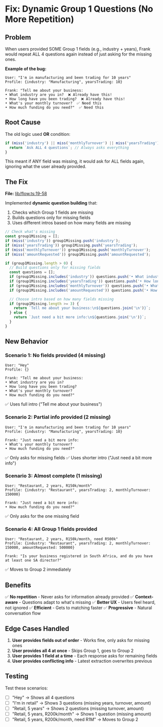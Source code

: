 # Fix: Dynamic Group 1 Questions (No More Repetition)

## Problem
When users provided SOME Group 1 fields (e.g., industry + years), Frank would repeat ALL 4 questions again instead of just asking for the missing ones.

**Example of the bug:**
```
User: "I'm in manufacturing and been trading for 10 years"
Profile: {industry: "Manufacturing", yearsTrading: 10}

Frank: "Tell me about your business:
• What industry are you in?  ❌ Already have this!
• How long have you been trading?  ❌ Already have this!
• What's your monthly turnover?  ✅ Need this
• How much funding do you need?"  ✅ Need this
```

## Root Cause

The old logic used **OR** condition:
```typescript
if (miss('industry') || miss('monthlyTurnover') || miss('yearsTrading') || miss('amountRequested')) {
  return `Ask ALL 4 questions`; // Always asks everything
}
```

This meant if ANY field was missing, it would ask for ALL fields again, ignoring what the user already provided.

## The Fix

**File:** [lib/flow.ts:19-58](lib/flow.ts#L19-L58)

Implemented **dynamic question building** that:
1. Checks which Group 1 fields are missing
2. Builds questions only for missing fields
3. Uses different intros based on how many fields are missing

```typescript
// Check what's missing
const group1Missing = [];
if (miss('industry')) group1Missing.push('industry');
if (miss('yearsTrading')) group1Missing.push('yearsTrading');
if (miss('monthlyTurnover')) group1Missing.push('monthlyTurnover');
if (miss('amountRequested')) group1Missing.push('amountRequested');

if (group1Missing.length > 0) {
  // Build questions only for missing fields
  const questions = [];
  if (group1Missing.includes('industry')) questions.push('• What industry are you in?');
  if (group1Missing.includes('yearsTrading')) questions.push('• How long have you been trading?');
  if (group1Missing.includes('monthlyTurnover')) questions.push('• What\'s your monthly turnover?');
  if (group1Missing.includes('amountRequested')) questions.push('• How much funding do you need?');

  // Choose intro based on how many fields missing
  if (group1Missing.length >= 3) {
    return `Tell me about your business:\n${questions.join('\n')}`;
  } else {
    return `Just need a bit more info:\n${questions.join('\n')}`;
  }
}
```

## New Behavior

### Scenario 1: No fields provided (4 missing)
```
User: "Hey"
Profile: {}

Frank: "Tell me about your business:
• What industry are you in?
• How long have you been trading?
• What's your monthly turnover?
• How much funding do you need?"
```
✅ Uses full intro ("Tell me about your business")

### Scenario 2: Partial info provided (2 missing)
```
User: "I'm in manufacturing and been trading for 10 years"
Profile: {industry: "Manufacturing", yearsTrading: 10}

Frank: "Just need a bit more info:
• What's your monthly turnover?
• How much funding do you need?"
```
✅ Only asks for missing fields
✅ Uses shorter intro ("Just need a bit more info")

### Scenario 3: Almost complete (1 missing)
```
User: "Restaurant, 2 years, R150k/month"
Profile: {industry: "Restaurant", yearsTrading: 2, monthlyTurnover: 150000}

Frank: "Just need a bit more info:
• How much funding do you need?"
```
✅ Only asks for the one missing field

### Scenario 4: All Group 1 fields provided
```
User: "Restaurant, 2 years, R150k/month, need R500k"
Profile: {industry: "Restaurant", yearsTrading: 2, monthlyTurnover: 150000, amountRequested: 500000}

Frank: "Is your business registered in South Africa, and do you have at least one SA director?"
```
✅ Moves to Group 2 immediately

## Benefits

✅ **No repetition** - Never asks for information already provided
✅ **Context-aware** - Questions adapt to what's missing
✅ **Better UX** - Users feel heard, not ignored
✅ **Efficient** - Gets to matching faster
✅ **Progressive** - Natural conversation flow

## Edge Cases Handled

1. **User provides fields out of order** - Works fine, only asks for missing ones
2. **User provides all 4 at once** - Skips Group 1, goes to Group 2
3. **User provides 1 field at a time** - Each response asks for remaining fields
4. **User provides conflicting info** - Latest extraction overwrites previous

## Testing

Test these scenarios:
- [ ] "Hey" → Shows all 4 questions
- [ ] "I'm in retail" → Shows 3 questions (missing years, turnover, amount)
- [ ] "Retail, 5 years" → Shows 2 questions (missing turnover, amount)
- [ ] "Retail, 5 years, R200k/month" → Shows 1 question (missing amount)
- [ ] "Retail, 5 years, R200k/month, need R1M" → Moves to Group 2
